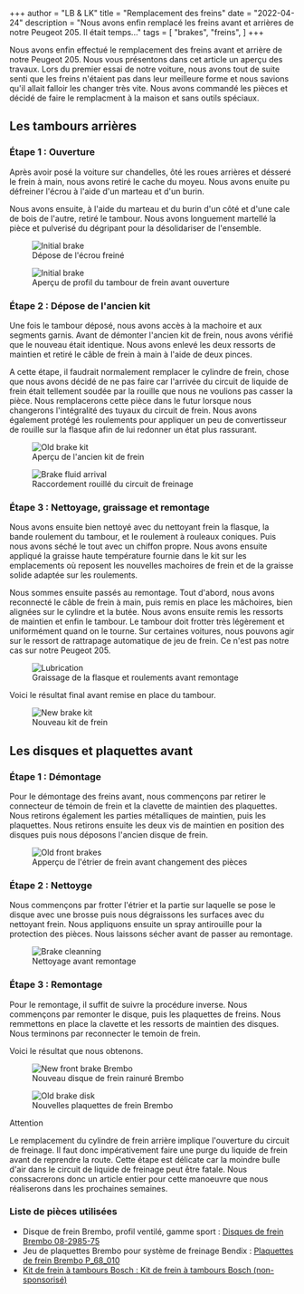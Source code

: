 +++
author = "LB & LK"
title = "Remplacement des freins"
date = "2022-04-24"
description = "Nous avons enfin remplacé les freins avant et arrières de notre Peugeot 205. Il était temps..."
tags = [
    "brakes",
    "freins",
]
+++

Nous avons enfin effectué le remplacement des freins avant et arrière de notre Peugeot 205. Nous vous présentons dans cet article un aperçu des travaux. Lors du premier essai de notre voiture, nous avons tout de suite senti que les freins n'étaient pas dans leur meilleure forme et nous savions qu'il allait falloir les changer très vite. Nous avons commandé les pièces et décidé de faire le remplacment à la maison et sans outils spéciaux.

## Les tambours arrières
### Étape 1 : Ouverture
Après avoir posé la voiture sur chandelles, ôté les roues arrières et désseré le frein à main, nous avons retiré le cache du moyeu. Nous avons enuite pu défreiner l'écrou à l'aide d'un marteau et d'un burin.

Nous avons ensuite, à l'aide du marteau et du burin d'un côté et d'une cale de bois de l'autre, retiré le tambour. Nous avons longuement martellé la pièce et pulverisé du dégripant pour la désolidariser de l'ensemble.

<figure>
    <img src="/images/brakes-replacement/1.jpg" alt="Initial brake">
    <figcaption>Dépose de  l'écrou freiné</figcaption>
</figure>

<figure>
  <img src="/images/brakes-replacement/2.jpg" alt="Initial brake">
  <figcaption>Aperçu de profil du tambour de frein avant ouverture</figcaption>
</figure>

### Étape 2 : Dépose de l'ancien kit
Une fois le tambour déposé, nous avons accès à la machoire et aux segments garnis. Avant de démonter l'ancien kit de frein, nous avons vérifié que le nouveau était identique. Nous avons enlevé les deux ressorts de maintien et retiré le câble de frein à main à l'aide de deux pinces.

A cette étape, il faudrait normalement remplacer le cylindre de frein, chose que nous avons décidé de ne pas faire car l'arrivée du circuit de liquide de frein était tellement soudée par la rouille que nous ne voulions pas casser la pièce. Nous remplacerons cette pièce dans le futur lorsque nous changerons l'intégralité des tuyaux du circuit de frein. Nous avons également protégé les roulements pour appliquer un peu de convertisseur de rouille sur la flasque afin de lui redonner un état plus rassurant.

<figure>
    <img src="/images/brakes-replacement/3.jpg" alt="Old brake kit">
    <figcaption>Aperçu de l'ancien kit de frein</figcaption>
</figure>
<figure>
  <img src="/images/brakes-replacement/4.jpg" alt="Brake fluid arrival">
  <figcaption>Raccordement rouillé du circuit de freinage</figcaption>
</figure>

### Étape 3 : Nettoyage, graissage et remontage
Nous avons ensuite bien nettoyé avec du nettoyant frein la flasque, la bande roulement du tambour, et le roulement à rouleaux coniques. Puis nous avons séché le tout avec un chiffon propre. Nous avons ensuite appliqué la graisse haute température fournie dans le kit sur les emplacements où reposent les nouvelles machoires de frein et de la graisse solide adaptée sur les roulements.

Nous sommes ensuite passés au remontage. Tout d'abord, nous avons reconnecté le câble de frein à main, puis remis en place les mâchoires, bien alignées sur le cylindre et la butée. Nous avons ensuite remis les ressorts de maintien et enfin le tambour. Le tambour doit frotter très légèrement et uniformément quand on le tourne. Sur certaines voitures, nous pouvons agir sur le ressort de rattrapage automatique de jeu de frein. Ce n'est pas notre cas sur notre Peugeot 205.

<figure>
    <img src="/images/brakes-replacement/5.jpg" alt="Lubrication">
    <figcaption>Graissage de la flasque et roulements avant remontage</figcaption>
</figure>

Voici le résultat final avant remise en place du tambour.
<figure>
    <img src="/images/brakes-replacement/6.jpg" alt="New brake kit">
    <figcaption>Nouveau kit de frein</figcaption>
</figure>

## Les disques et plaquettes avant
### Étape 1 : Démontage
Pour le démontage des freins avant, nous commençons par retirer le connecteur de témoin de frein et la clavette de maintien des plaquettes. Nous retirons également les parties métalliques de maintien, puis les plaquettes. Nous retirons ensuite les deux vis de maintien en position des disques puis nous déposons l'ancien disque de frein.
<figure>
    <img src="/images/brakes-replacement/7.jpg" alt="Old front brakes">
    <figcaption>Apperçu de l'étrier de frein avant changement des pièces</figcaption>
</figure>

### Étape 2 : Nettoyge
Nous commençons par frotter l'étrier et la partie sur laquelle se pose le disque avec une brosse puis nous dégraissons les surfaces avec du nettoyant frein. Nous appliquons ensuite un spray antirouille pour la protection des pièces. Nous laissons sécher avant de passer au remontage.
<figure>
    <img src="/images/brakes-replacement/9.jpg" alt="Brake cleanning">
    <figcaption>Nettoyage avant remontage</figcaption>
</figure>

### Étape 3 : Remontage
Pour le remontage, il suffit de suivre la procédure inverse. Nous commençons par remonter le disque, puis les plaquettes de freins. Nous remmettons en place la clavette et les ressorts de maintien des disques. Nous terminons par reconnecter le temoin de frein.

Voici le résultat que nous obtenons.
<figure>
    <img src="/images/brakes-replacement/10.jpg" alt="New front brake Brembo">
    <figcaption>Nouveau disque de frein rainuré Brembo</figcaption>
</figure>
<figure>
    <img src="/images/brakes-replacement/11.jpg" alt="Old brake disk">
    <figcaption>Nouvelles plaquettes de frein Brembo</figcaption>
</figure>
Attention

Le remplacement du cylindre de frein arrière implique l'ouverture du circuit de freinage. Il faut donc impérativement faire une purge du liquide de frein avant de reprendre la route. Cette étape est délicate car la moindre bulle d'air dans le circuit de liquide de freinage peut être fatale. Nous conssacrerons donc un article entier pour cette manoeuvre que nous réaliserons dans les prochaines semaines.

### Liste de pièces utilisées

- Disque de frein Brembo, profil ventilé, gamme sport : <a target="_blank" href="https://www.bremboparts.com/europe/fr/catalogue/disc/08-2985-75">Disques de frein Brembo 08-2985-75</a>
- Jeu de plaquettes Brembo pour système de freinage Bendix : <a target="_blank" href="https://www.bremboparts.com/europe/fr/catalogue/pad/P_68_010">Plaquettes de frein Brembo P_68_010
- Kit de frein à tambours Bosch : <a target="_blank" href="https://www.oscaro.com/kit-de-freins-a-tambours-bosch-0-204-114-063-13051-3859-p#">Kit de frein à tambours Bosch (non-sponsorisé)

